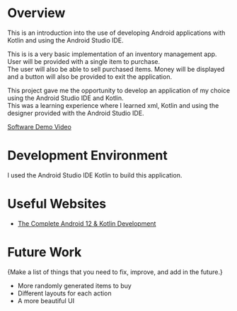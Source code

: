 # Overview

This is an introduction into the use of developing Android applications with Kotlin and using the Android Studio IDE.

This is is a very basic implementation of an inventory management app. User will be provided with a single item to purchase.  
The user will also be able to sell purchased items. Money will be displayed and a button will also be provided to exit the application.

This project gave me the opportunity to develop an application of my choice using the Android Studio IDE and Kotlin.  
This was a learning experience where I learned xml, Kotlin and using the designer provided with the Android Studio IDE.

[Software Demo Video](https://youtu.be/-nqRE-qB-bs)

# Development Environment

I used the Android Studio IDE Kotlin to build this application.

# Useful Websites

- [The Complete Android 12 & Kotlin Development](https://www.udemy.com/share/102JUu3@IjHFVB0rvj363PEuIjJ-bgDMPrwKt8N2DAMW2RkYYQXF3S8dk64CPaDMGcnxy_yG/)

# Future Work

{Make a list of things that you need to fix, improve, and add in the future.}

- More randomly generated items to buy
- Different layouts for each action
- A more beautiful UI
